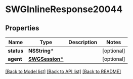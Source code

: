 # SWGInlineResponse20044

## Properties
Name | Type | Description | Notes
------------ | ------------- | ------------- | -------------
**status** | **NSString*** |  | [optional] 
**agent** | [**SWGSession***](SWGSession.md) |  | [optional] 

[[Back to Model list]](../README.md#documentation-for-models) [[Back to API list]](../README.md#documentation-for-api-endpoints) [[Back to README]](../README.md)



